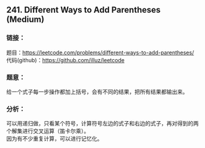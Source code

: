 ## 241. Different Ways to Add Parentheses (Medium)

### **链接**：
题目：https://leetcode.com/problems/different-ways-to-add-parentheses/  
代码(github)：https://github.com/illuz/leetcode

### **题意**：
给一个式子每一步操作都加上括号，会有不同的结果，把所有结果都输出来。

### **分析**：

可以用递归做，只看某个符号，计算符号左边的式子和右边的式子，再对得到的两个解集进行交叉运算（笛卡尔乘）。  
因为有不少重复计算，可以进行记忆化。

